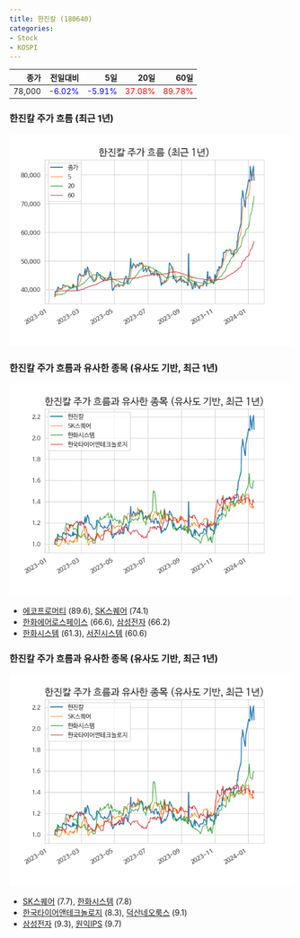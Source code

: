 ```yaml
---
title: 한진칼 (180640)
categories:
- Stock
- KOSPI
---
```


|종가|전일대비|5일|20일|60일|
|---:|-------:|--:|---:|---:|
|78,000|<span style="color: blue">-6.02%</span>|<span style="color: blue">-5.91%</span>|<span style="color: red">37.08%</span>|<span style="color: red">89.78%</span>|

<!-- more -->
### 한진칼 주가 흐름 (최근 1년)
![180640](/assets/images/stock/180640.png)


### 한진칼 주가 흐름과 유사한 종목 (유사도 기반, 최근 1년)
![180640](/assets/images/stock/180640_sim.png)

- [에코프로머티](/450080/) (89.6), [SK스퀘어](/402340/) (74.1)
- [한화에어로스페이스](/012450/) (66.6), [삼성전자](/005930/) (66.2)
- [한화시스템](/272210/) (61.3), [서진시스템](/178320/) (60.6)


### 한진칼 주가 흐름과 유사한 종목 (유사도 기반, 최근 1년)
![180640](/assets/images/stock/180640_sim.png)

- [SK스퀘어](/402340/) (7.7), [한화시스템](/272210/) (7.8)
- [한국타이어앤테크놀로지](/161390/) (8.3), [덕산네오룩스](/213420/) (9.1)
- [삼성전자](/005930/) (9.3), [원익IPS](/240810/) (9.7)
